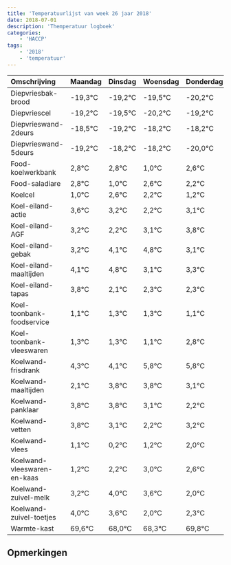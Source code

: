 ```yaml
---
title: 'Temperatuurlijst van week 26 jaar 2018'
date: 2018-07-01
description: 'Themperatuur logboek'
categories:
    - 'HACCP'
tags:
    - '2018'
    - 'temperatuur'
---
```

|Omschrijving|Maandag|Dinsdag|Woensdag|Donderdag|Vrijdag|Zaterdag|Zondag|
|:---|:---|:---|:---|:---|:---|:---|:---|
|Diepvriesbak-brood|-19,3°C|-19,2°C|-19,5°C|-20,2°C|-19,2°C|-19,2°C|-21,0°C|
|Diepvriescel|-19,2°C|-19,5°C|-20,2°C|-19,2°C|-19,2°C|-21,0°C|-19,4°C|
|Diepvrieswand-2deurs|-18,5°C|-19,2°C|-18,2°C|-18,2°C|-20,0°C|-18,4°C|-18,8°C|
|Diepvrieswand-5deurs|-19,2°C|-18,2°C|-18,2°C|-20,0°C|-18,4°C|-18,8°C|-19,8°C|
|Food-koelwerkbank|2,8°C|2,8°C|1,0°C|2,6°C|2,2°C|1,2°C|2,1°C|
|Food-saladiare|2,8°C|1,0°C|2,6°C|2,2°C|1,2°C|2,1°C|2,8°C|
|Koelcel|1,0°C|2,6°C|2,2°C|1,2°C|2,1°C|2,8°C|1,1°C|
|Koel-eiland-actie|3,6°C|3,2°C|2,2°C|3,1°C|3,8°C|2,1°C|2,3°C|
|Koel-eiland-AGF|3,2°C|2,2°C|3,1°C|3,8°C|2,1°C|2,3°C|2,3°C|
|Koel-eiland-gebak|3,2°C|4,1°C|4,8°C|3,1°C|3,3°C|3,3°C|3,1°C|
|Koel-eiland-maaltijden|4,1°C|4,8°C|3,1°C|3,3°C|3,3°C|3,1°C|4,8°C|
|Koel-eiland-tapas|3,8°C|2,1°C|2,3°C|2,3°C|2,1°C|3,8°C|3,8°C|
|Koel-toonbank-foodservice|1,1°C|1,3°C|1,3°C|1,1°C|2,8°C|2,8°C|2,1°C|
|Koel-toonbank-vleeswaren|1,3°C|1,3°C|1,1°C|2,8°C|2,8°C|2,1°C|1,2°C|
|Koelwand-frisdrank|4,3°C|4,1°C|5,8°C|5,8°C|5,1°C|4,2°C|5,2°C|
|Koelwand-maaltijden|2,1°C|3,8°C|3,8°C|3,1°C|2,2°C|3,2°C|4,0°C|
|Koelwand-panklaar|3,8°C|3,8°C|3,1°C|2,2°C|3,2°C|4,0°C|3,6°C|
|Koelwand-vetten|3,8°C|3,1°C|2,2°C|3,2°C|4,0°C|3,6°C|2,0°C|
|Koelwand-vlees|1,1°C|0,2°C|1,2°C|2,0°C|1,6°C|0,0°C|0,3°C|
|Koelwand-vleeswaren-en-kaas|1,2°C|2,2°C|3,0°C|2,6°C|1,0°C|1,3°C|2,8°C|
|Koelwand-zuivel-melk|3,2°C|4,0°C|3,6°C|2,0°C|2,3°C|3,8°C|3,8°C|
|Koelwand-zuivel-toetjes|4,0°C|3,6°C|2,0°C|2,3°C|3,8°C|3,8°C|3,6°C|
|Warmte-kast|69,6°C|68,0°C|68,3°C|69,8°C|69,8°C|69,6°C|68,8°C|

## Opmerkingen


